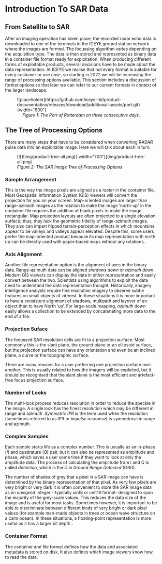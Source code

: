 # Introduction To SAR Data

## From Satellite to SAR

After an imaging operation has taken place, the recorded radar echo data is downloaded to one of the terminals in the ICEYE ground station network where the images are formed. The focussing algorithm varies depending on the acquisition type. The data is then stored and represented as binary data in a container file format ready for exploitation. 
When producing different forms of exploitable products, several decisions have to be made about the data representation. At ICEYE we realise that not every format is suitable for every customer or use case, so starting in 2022 we will be increasing the range of processing options available. This section includes a discussion of format options so that later we can refer to our current formats in context of the larger landscape.

<figure markdown>
![placeholder](https://github.com/iceye-ltd/product-documentation/releases/download/additional-assets/port.gif){width="600"}
<figcaption align = "center"><em>Figure 1: The Port of Rotterdam on three consecutive days.</em></figcaption>
</figure> 

## The Tree of Processing Options
There are many steps that have to be considered when converting RADAR pulse data into an exploitable image. Here we will talk about each in turn.

<figure markdown>
[![](img/product-tree-all.png){ width="700"}](img/product-tree-all.png)
<figcaption><em>Figure 2: The SAR Image Tree of Processing Options</em></figcaption>
</figure>

### Sample Arrangement
This is the way the image pixels are aligned as a *raster* in the container file. Most Geospatial Information System (GIS) viewers will convert the projection for you on your screen. Map-oriented images are larger than range-azimuth images as the rotation to make the image 'north-up' in the container file requires the addition of blank pixels to make the image rectangular. Map projection layouts are often projected to a single elevation surface; thus, they lack the geometric fidelity of range-azimuth images. They also can impart flipped terrain-perception effects in which mountains appear to be valleys and valleys appear elevated. Despite this, some users prefer the map-oriented product because its map representation with north up can be directly used with paper-based maps without any rotations.


### Axis Alignment
Another file representation option is the alignment of axes in the binary data. Range-azimuth data can be aligned *shadows down* or *azimuth down*. Modern GIS viewers can display the data in either representation and easily convert between the two. Scientists using algorithms to exploit the data need to understand the data representation thought. Historically, imagery intelligence analysts require fine resolution imagery to observe subtle features on small objects of interest. In these situations it is more important to have a consistent alignment of shadows, multipath and layover of an object than to  have North ‘up’.
For large-scale mapping, *azimuth down* easily allows a collection to be extended by concatenating more data to the end of a file.

### Projection Suface
The focussed SAR resolution cells are fit to a projection surface. Most commonly this is the slant plane,  the ground plane or an ellipsoid surface, but the projection surface can have any orientation and even be an inclined plane, a curve or the topographic surface.

There are many reasons for a user preferring one projection surface over another. This is usually related to how the imagery will be exploited, but it should be recognised that the slant plane is the most efficient and artefact-free focus projection surface.


### Number of Looks
The multi-look process reduces resolution in order to reduce the speckle in the image. A single look has the finest resolution which may be different in range and azimuth. *Symmetric IPR* is the term used when the resolution (sometimes referred to as IPR or *impulse response*) is symmetrical in range and azimuth.

### Complex Samples
Each sample starts life as a complex number. This is usually as an in-phase (*I*) and quadrature (*Q*) pair, but it can also be represented as amplitude and phase, which saves a user some time if they want to look at only the amplitude data. The process of calculating the amplitude from I and Q is called *detection*, which is the *D* in *Ground Range Detected* (GRD). 

The number of shades of grey that a pixel in a SAR image can have is determined by the binary representation of that pixel. As very few pixels are very bright or very dark it is often convenient to store the SAR image data as an unsigned integer - typically uint8 or uint16 format- designed to span the majority of the grey-scale values. This reduces the data size of the image and is useful for most tasks. Sometimes however, it is important to be able to discriminate between different kinds of very bright or dark pixel values (for example man-made objects in trees or ocean wave structure on a calm ocean). In these situations, a floating-point representation is more useful as it has a larger bit depth..


### Container Format
The container and file format defines how the data and associated metadata is stored on disk. It also defines which image viewers know how to read the data. 
